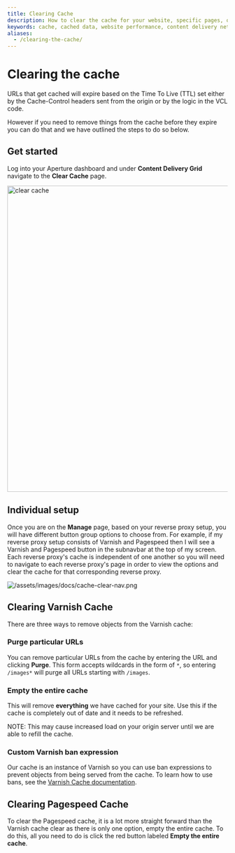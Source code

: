 ```yaml
---
title: Clearing Cache
description: How to clear the cache for your website, specific pages, or specific objects with Varnish ban expression.
keywords: cache, cached data, website performance, content delivery network, CDN, clear cache, purge cache, empty cache, varnish ban expression
aliases:
  - /clearing-the-cache/
---
```

Clearing the cache
=================

URLs that get cached will expire based on the Time To Live (TTL) set either by the Cache-Control headers sent from the origin or by the logic in the VCL code.

However if you need to remove things from the cache before they expire you can do that and we have outlined the steps to do so below.

Get started
------------
Log into your Aperture dashboard and under **Content Delivery Grid** navigate to the **Clear Cache** page.

<img src="/assets/images/docs/clear-cache.png" alt="clear cache" width="700px" />

Individual setup
----------------

Once you are on the **Manage** page, based on your reverse proxy setup, you will have different button group options to choose from. For example, if my reverse proxy setup consists of Varnish and Pagespeed then I will see a Varnish and Pagespeed button in the subnavbar at the top of my screen. Each reverse proxy's cache is independent of one another so you will need to navigate to each reverse proxy's page in order to view the options and clear the cache for that corresponding reverse proxy.

![/assets/images/docs/cache-clear-nav.png](/assets/images/docs/cache-clear-nav.png)

Clearing Varnish Cache
----------------------

There are three ways to remove objects from the Varnish cache:

### Purge particular URLs

You can remove particular URLs from the cache by entering the URL and clicking **Purge**.
This form accepts wildcards in the form of `*`, so entering `/images*` will purge all URLs starting with `/images`.

### Empty the entire cache

This will remove **everything** we have cached for your site.  Use this if the cache is completely out of date and it needs to be refreshed.

NOTE: This may cause increased load on your origin server until we are able to refill the cache.

### Custom Varnish ban expression

Our cache is an instance of Varnish so you can use ban expressions to prevent objects from being served from the cache. To learn how
to use bans, see the [Varnish Cache documentation](https://www.varnish-cache.org/docs/trunk/users-guide/purging.html#bans).

Clearing Pagespeed Cache
------------------------

To clear the Pagespeed cache, it is a lot more straight forward than the Varnish cache clear as there is only one option, empty the entire cache. To do this, all you need to do is click the red button labeled **Empty the entire cache**.
